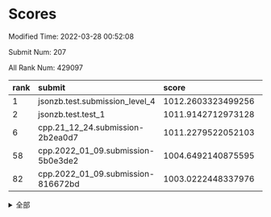 # Scores

Modified Time: 2022-03-28 00:52:08

Submit Num: 207

All Rank Num: 429097

| rank |               submit               |       score        |       sigma        | pk_num |
| :--- | :--------------------------------- | :----------------- | :----------------- | :----- |
| 1    | jsonzb.test.submission_level_4     | 1012.2603323499256 | 0.8244741264978601 | 8290   |
| 2    | jsonzb.test.test_1                 | 1011.9142712973128 | 0.7921591141921241 | 8295   |
| 6    | cpp.21_12_24.submission-2b2ea0d7   | 1011.2279522052103 | 0.7778207128566293 | 8289   |
| 58   | cpp.2022_01_09.submission-5b0e3de2 | 1004.6492140875595 | 0.7131731071340498 | 8288   |
| 82   | cpp.2022_01_09.submission-816672bd | 1003.0222448337976 | 0.7225862709832073 | 8289   |


<details>
<summary>全部</summary>

| rank |                 submit                 |       score        |       sigma        | pk_num |
| :--- | :------------------------------------- | :----------------- | :----------------- | :----- |
| 1    | jsonzb.test.submission_level_4         | 1012.2603323499256 | 0.8244741264978601 | 8290   |
| 2    | jsonzb.test.test_1                     | 1011.9142712973128 | 0.7921591141921241 | 8295   |
| 3    | gobigger.level_3.submission_level_3_37 | 1011.7086680177746 | 0.8117099600881208 | 8288   |
| 4    | gobigger.level_3.submission_level_3_30 | 1011.5771597323711 | 0.7890707073398346 | 8294   |
| 5    | gobigger.level_3.submission_level_3_48 | 1011.3948924757493 | 0.7746678257209176 | 8293   |
| 6    | cpp.21_12_24.submission-2b2ea0d7       | 1011.2279522052103 | 0.7778207128566293 | 8289   |
| 7    | gobigger.level_3.submission_level_3_10 | 1011.2112959394005 | 0.7837501624526437 | 8292   |
| 8    | gobigger.level_3.submission_level_3_22 | 1011.0167914024544 | 0.7693273881498994 | 8295   |
| 9    | gobigger.level_3.submission_level_3_2  | 1010.9695876131417 | 0.7745833922557978 | 8288   |
| 10   | gobigger.level_3.submission_level_3_19 | 1010.8870181232178 | 0.7721639462968354 | 8288   |
| 11   | gobigger.level_3.submission_level_3_33 | 1010.8375298333762 | 0.7775526327088642 | 8287   |
| 12   | gobigger.level_3.submission_level_3_21 | 1010.8234646005095 | 0.7712683115153223 | 8296   |
| 13   | gobigger.level_3.submission_level_3_8  | 1010.7777069218627 | 0.7904269632814158 | 8291   |
| 14   | gobigger.level_3.submission_level_3_42 | 1010.6927214926394 | 0.7578366187845209 | 8288   |
| 15   | gobigger.level_3.submission_level_3_38 | 1010.5792709391019 | 0.7562779323097896 | 8294   |
| 16   | gobigger.level_3.submission_level_3_44 | 1010.5765802630764 | 0.7751415047845392 | 8285   |
| 17   | gobigger.level_3.submission_level_3_9  | 1010.5752618173457 | 0.7560018729075316 | 8286   |
| 18   | gobigger.level_3.submission_level_3_11 | 1010.4814846599935 | 0.7598054365490459 | 8294   |
| 19   | gobigger.level_3.submission_level_3_0  | 1010.4658453304323 | 0.7730552851351749 | 8291   |
| 20   | gobigger.level_3.submission_level_3_34 | 1010.3692670150137 | 0.7490599033162638 | 8291   |
| 21   | gobigger.level_3.submission_level_3_31 | 1010.3560083569316 | 0.7941503187173253 | 8291   |
| 22   | gobigger.level_3.submission_level_3_28 | 1010.3472450391192 | 0.7397080471699742 | 8288   |
| 23   | gobigger.level_3.submission_level_3_6  | 1010.3461499916496 | 0.7780276247984256 | 8290   |
| 24   | gobigger.level_3.submission_level_3_46 | 1010.3053389890433 | 0.756985381751521  | 8291   |
| 25   | gobigger.level_3.submission_level_3_47 | 1010.2759651448788 | 0.7590885265006638 | 8295   |
| 26   | gobigger.level_3.submission_level_3_25 | 1010.2700831751459 | 0.7666944754465278 | 8295   |
| 27   | gobigger.level_3.submission_level_3_1  | 1010.1518322288025 | 0.7555110174084037 | 8290   |
| 28   | gobigger.level_3.submission_level_3_49 | 1010.1312128410241 | 0.7579275822995014 | 8286   |
| 29   | gobigger.level_3.submission_level_3_13 | 1010.0993380654991 | 0.7622527023980514 | 8292   |
| 30   | gobigger.level_3.submission_level_3_24 | 1010.0879666130163 | 0.7545016364668287 | 8291   |
| 31   | gobigger.level_3.submission_level_3_36 | 1010.0771070043826 | 0.7485204656797713 | 8293   |
| 32   | gobigger.level_3.submission_level_3_20 | 1010.0762191052623 | 0.7791936712612005 | 8289   |
| 33   | gobigger.level_3.submission_level_3_17 | 1010.0279250690319 | 0.7470648840539265 | 8292   |
| 34   | gobigger.level_3.submission_level_3_45 | 1009.9524300363305 | 0.7590396541547637 | 8295   |
| 35   | gobigger.level_3.submission_level_3_27 | 1009.9017384202817 | 0.7557234263020444 | 8290   |
| 36   | gobigger.level_3.submission_level_3_16 | 1009.8494556505925 | 0.7472311760957758 | 8291   |
| 37   | gobigger.level_3.submission_level_3_40 | 1009.633637843146  | 0.7704579535682913 | 8296   |
| 38   | gobigger.level_3.submission_level_3_18 | 1009.6246601227863 | 0.7669917998027077 | 8290   |
| 39   | gobigger.level_3.submission_level_3_39 | 1009.609099215996  | 0.7370495830616274 | 8294   |
| 40   | gobigger.level_3.submission_level_3_23 | 1009.5192738569069 | 0.7515760503340022 | 8288   |
| 41   | gobigger.level_3.submission_level_3_26 | 1009.4931989865123 | 0.7451448973541569 | 8291   |
| 42   | gobigger.level_3.submission_level_3_7  | 1009.4118418970021 | 0.7758229312455047 | 8291   |
| 43   | gobigger.level_3.submission_level_3_43 | 1009.4102895716292 | 0.7456830009631296 | 8290   |
| 44   | gobigger.level_3.submission_level_3_29 | 1009.2978797711484 | 0.7409985869598377 | 8288   |
| 45   | gobigger.level_3.submission_level_3_3  | 1009.2871992737352 | 0.7539634629994844 | 8301   |
| 46   | gobigger.level_3.submission_level_3_41 | 1009.2750393197741 | 0.7519348390975551 | 8296   |
| 47   | gobigger.level_3.submission_level_3_15 | 1009.2723736845002 | 0.7484526598319375 | 8293   |
| 48   | gobigger.level_3.submission_level_3_4  | 1009.198344062992  | 0.7518946322420564 | 8294   |
| 49   | gobigger.level_3.submission_level_3_5  | 1009.0226769231313 | 0.7463719229490414 | 8294   |
| 50   | gobigger.level_3.submission_level_3_32 | 1008.8938826060663 | 0.7446423388618069 | 8290   |
| 51   | gobigger.level_3.submission_level_3_35 | 1008.7496138833638 | 0.7468773492897585 | 8292   |
| 52   | gobigger.level_3.submission_level_3_12 | 1008.7135941813109 | 0.7642685725916812 | 8288   |
| 53   | gobigger.level_3.submission_level_3_14 | 1008.3620066297602 | 0.7370015799344978 | 8292   |
| 54   | gobigger.level_1.submission_level_1_8  | 1005.6557134443101 | 0.7268986438580052 | 8292   |
| 55   | gobigger.level_1.submission_level_1_21 | 1005.1114601031708 | 0.7179974282483423 | 8291   |
| 56   | gobigger.level_1.submission_level_1_23 | 1004.9381398363107 | 0.709566112301888  | 8293   |
| 57   | gobigger.level_1.submission_level_1_36 | 1004.8751347751119 | 0.7114098978476909 | 8290   |
| 58   | cpp.2022_01_09.submission-5b0e3de2     | 1004.6492140875595 | 0.7131731071340498 | 8288   |
| 59   | gobigger.level_1.submission_level_1_22 | 1004.5484714073442 | 0.7184438124326965 | 8295   |
| 60   | gobigger.level_1.submission_level_1_12 | 1004.520227696513  | 0.7254821427142087 | 8290   |
| 61   | gobigger.level_1.submission_level_1_1  | 1004.4916689658146 | 0.717709612704238  | 8295   |
| 62   | gobigger.level_1.submission_level_1_35 | 1004.4882715980834 | 0.7166715517724171 | 8292   |
| 63   | gobigger.level_1.submission_level_1_34 | 1004.4385014288849 | 0.7201741199606267 | 8296   |
| 64   | gobigger.level_1.submission_level_1_2  | 1004.2287002987085 | 0.7212982850651455 | 8288   |
| 65   | gobigger.level_1.submission_level_1_41 | 1004.0559171873379 | 0.7184719137360103 | 8294   |
| 66   | gobigger.level_1.submission_level_1_5  | 1003.8972748288428 | 0.7204257679667598 | 8298   |
| 67   | gobigger.level_1.submission_level_1_45 | 1003.8815751040262 | 0.7078968319179104 | 8293   |
| 68   | gobigger.level_1.submission_level_1_15 | 1003.7798104507104 | 0.7100950680984415 | 8296   |
| 69   | gobigger.level_1.submission_level_1_25 | 1003.6887193852056 | 0.7159043377944909 | 8295   |
| 70   | gobigger.level_1.submission_level_1_37 | 1003.6769502593584 | 0.7175740834513473 | 8291   |
| 71   | gobigger.level_1.submission_level_1_39 | 1003.6290127972767 | 0.7282221695554113 | 8287   |
| 72   | gobigger.level_1.submission_level_1_13 | 1003.5857313346185 | 0.7165210223085379 | 8293   |
| 73   | gobigger.level_1.submission_level_1_3  | 1003.5529126272318 | 0.7122800528105951 | 8294   |
| 74   | gobigger.level_1.submission_level_1_20 | 1003.4719681850295 | 0.7167894581083046 | 8291   |
| 75   | gobigger.level_1.submission_level_1_24 | 1003.4625882971308 | 0.7266140111967351 | 8293   |
| 76   | gobigger.level_1.submission_level_1_33 | 1003.4166689039199 | 0.712953899822339  | 8293   |
| 77   | gobigger.level_1.submission_level_1_30 | 1003.411942420293  | 0.7188798415915831 | 8293   |
| 78   | gobigger.level_1.submission_level_1_44 | 1003.3328008773602 | 0.7162366970267651 | 8290   |
| 79   | gobigger.level_1.submission_level_1_7  | 1003.2219937142136 | 0.715787840686333  | 8293   |
| 80   | gobigger.level_1.submission_level_1_32 | 1003.1329982248433 | 0.7232562831020223 | 8291   |
| 81   | gobigger.level_1.submission_level_1_18 | 1003.0332811914643 | 0.7113006668460531 | 8291   |
| 82   | cpp.2022_01_09.submission-816672bd     | 1003.0222448337976 | 0.7225862709832073 | 8289   |
| 83   | gobigger.level_1.submission_level_1_46 | 1003.0218598791377 | 0.7220586715748492 | 8295   |
| 84   | gobigger.level_1.submission_level_1_38 | 1003.0037637489539 | 0.7243128281364558 | 8293   |
| 85   | gobigger.level_1.submission_level_1_47 | 1002.9995568187478 | 0.7178720804308103 | 8294   |
| 86   | gobigger.level_1.submission_level_1_4  | 1002.9975956024188 | 0.7194141712692708 | 8292   |
| 87   | gobigger.level_1.submission_level_1_9  | 1002.9770545517875 | 0.7204152531809201 | 8293   |
| 88   | gobigger.level_1.submission_level_1_48 | 1002.8356946365478 | 0.7098386690523757 | 8290   |
| 89   | gobigger.level_1.submission_level_1_6  | 1002.7791209152382 | 0.7115337167044561 | 8291   |
| 90   | gobigger.level_1.submission_level_1_28 | 1002.6506702166604 | 0.7051450421247056 | 8293   |
| 91   | gobigger.level_1.submission_level_1_14 | 1002.5996654499713 | 0.7113632882050814 | 8294   |
| 92   | gobigger.level_1.submission_level_1_11 | 1002.5649345977238 | 0.7163323414103319 | 8286   |
| 93   | gobigger.level_1.submission_level_1_16 | 1002.5524907686181 | 0.7206614162565727 | 8292   |
| 94   | gobigger.level_1.submission_level_1_0  | 1002.512924327703  | 0.7103322451098248 | 8292   |
| 95   | gobigger.level_1.submission_level_1_29 | 1002.4937736521214 | 0.7085973364727484 | 8296   |
| 96   | gobigger.level_1.submission_level_1_10 | 1002.481510039531  | 0.7125904871569677 | 8294   |
| 97   | gobigger.level_1.submission_level_1_31 | 1002.4625216072523 | 0.7052175776813939 | 8297   |
| 98   | gobigger.level_1.submission_level_1_27 | 1002.407557140063  | 0.7106921240060644 | 8289   |
| 99   | gobigger.level_1.submission_level_1_17 | 1002.3598188181688 | 0.7243638760413182 | 8295   |
| 100  | gobigger.level_1.submission_level_1_40 | 1002.3089337766327 | 0.7077894651877872 | 8290   |
| 101  | gobigger.level_1.submission_level_1_43 | 1002.2571438913633 | 0.7204784384960241 | 8290   |
| 102  | gobigger.level_1.submission_level_1_49 | 1002.1230211537408 | 0.7116083529388609 | 8293   |
| 103  | gobigger.level_1.submission_level_1_26 | 1001.8130957225375 | 0.7121687536240997 | 8287   |
| 104  | gobigger.level_1.submission_level_1_42 | 1001.7378082444918 | 0.7106075989236017 | 8290   |
| 105  | gobigger.level_1.submission_level_1_19 | 1001.5993531927224 | 0.711367688960415  | 8293   |
| 106  | gobigger.random.submission_random_8    | 997.6353891482412  | 0.7124396048183634 | 8291   |
| 107  | gobigger.random.submission_random_27   | 997.5917885043943  | 0.7072572672349209 | 8292   |
| 108  | gobigger.random.submission_random_41   | 997.3915218118075  | 0.6996957116349024 | 8290   |
| 109  | gobigger.random.submission_random_44   | 997.1642916516479  | 0.7084698965218528 | 8295   |
| 110  | gobigger.random.submission_random_12   | 997.1308328863149  | 0.7140636515833372 | 8289   |
| 111  | gobigger.random.submission_random_49   | 996.9328572135893  | 0.7071135117570095 | 8294   |
| 112  | gobigger.random.submission_random_35   | 996.7472965889748  | 0.6986519171741543 | 8291   |
| 113  | gobigger.random.submission_random_30   | 996.7451683210621  | 0.7193776823939844 | 8287   |
| 114  | gobigger.random.submission_random_4    | 996.6686416050546  | 0.6991526775211547 | 8293   |
| 115  | gobigger.random.submission_random_19   | 996.6643590753886  | 0.7077008313959857 | 8295   |
| 116  | gobigger.random.submission_random_16   | 996.6523981239501  | 0.7022293933156472 | 8290   |
| 117  | gobigger.random.submission_random_45   | 996.6190383240331  | 0.7018546919405887 | 8289   |
| 118  | gobigger.random.submission_random_9    | 996.6139999411379  | 0.7169769718948769 | 8292   |
| 119  | gobigger.random.submission_random_28   | 996.6103425406275  | 0.7035870988132216 | 8292   |
| 120  | gobigger.random.submission_random_34   | 996.6053613505708  | 0.7177898000560136 | 8290   |
| 121  | gobigger.random.submission_random_17   | 996.4749044736011  | 0.7049558475682792 | 8295   |
| 122  | gobigger.random.submission_random_7    | 996.3708544427724  | 0.7051474353023266 | 8294   |
| 123  | gobigger.random.submission_random_48   | 996.2431488563141  | 0.7125917647464388 | 8290   |
| 124  | gobigger.random.submission_random_11   | 996.1904575477347  | 0.7093887404058976 | 8289   |
| 125  | gobigger.random.submission_random_10   | 996.1894115666996  | 0.7168725068807746 | 8294   |
| 126  | gobigger.random.submission_random_21   | 996.1168044995717  | 0.7135068029998272 | 8292   |
| 127  | gobigger.random.submission_random_2    | 996.0959307315721  | 0.7076038661115821 | 8295   |
| 128  | gobigger.random.submission_random_13   | 995.9875031204479  | 0.7113490765254114 | 8297   |
| 129  | gobigger.random.submission_random_26   | 995.9598038870329  | 0.7155226038876512 | 8293   |
| 130  | gobigger.random.submission_random_39   | 995.8601985221768  | 0.7060029052866069 | 8295   |
| 131  | gobigger.random.submission_random_14   | 995.8419248211658  | 0.7019246482834423 | 8292   |
| 132  | gobigger.random.submission_random_46   | 995.8391722262015  | 0.7065564395444963 | 8288   |
| 133  | gobigger.random.submission_random_36   | 995.8243751975048  | 0.7210621506715461 | 8289   |
| 134  | gobigger.random.submission_random_38   | 995.7641476504728  | 0.7076385532747425 | 8287   |
| 135  | gobigger.random.submission_random_24   | 995.763010838471   | 0.7146196659604273 | 8293   |
| 136  | gobigger.random.submission_random_15   | 995.7088958741946  | 0.7109571771050166 | 8287   |
| 137  | gobigger.random.submission_random_0    | 995.5868035067688  | 0.7154237975458698 | 8291   |
| 138  | gobigger.random.submission_random_31   | 995.5745267085061  | 0.6997757125028192 | 8292   |
| 139  | gobigger.random.submission_random_32   | 995.5666409403959  | 0.7102416517971175 | 8289   |
| 140  | gobigger.random.submission_random_43   | 995.5230823216152  | 0.7141479284027816 | 8298   |
| 141  | gobigger.random.submission_random_6    | 995.4970518808225  | 0.7152733680503878 | 8294   |
| 142  | gobigger.random.submission_random_37   | 995.4362539214032  | 0.6932770132147835 | 8292   |
| 143  | gobigger.random.submission_random_23   | 995.387827211184   | 0.7045089048454447 | 8292   |
| 144  | gobigger.random.submission_random_25   | 995.3763260707159  | 0.7343697353032134 | 8291   |
| 145  | gobigger.random.submission_random_20   | 995.327298259233   | 0.7087991071288113 | 8288   |
| 146  | gobigger.random.submission_random_29   | 995.3248638824373  | 0.7108442918934778 | 8286   |
| 147  | gobigger.random.submission_random_33   | 995.3138121480988  | 0.721010527589816  | 8294   |
| 148  | gobigger.random.submission_random_42   | 995.2502939649094  | 0.7080300321089389 | 8290   |
| 149  | gobigger.random.submission_random_47   | 995.1409127697395  | 0.7045617467679787 | 8292   |
| 150  | gobigger.random.submission_random_40   | 995.0984143342382  | 0.7247024497721857 | 8293   |
| 151  | gobigger.random.submission_random_18   | 995.0514066638185  | 0.7219150570838473 | 8295   |
| 152  | gobigger.random.submission_random_1    | 994.7913935761045  | 0.7115597698407153 | 8290   |
| 153  | gobigger.level_2.submission_level_2_43 | 994.6439242349475  | 0.728662177572729  | 8296   |
| 154  | gobigger.random.submission_random_5    | 994.4509609875407  | 0.7155679157742274 | 8291   |
| 155  | gobigger.random.submission_random_22   | 994.3220349559003  | 0.7261949522496712 | 8292   |
| 156  | gobigger.level_2.submission_level_2_9  | 994.3093438082446  | 0.7142400637391099 | 8294   |
| 157  | gobigger.random.submission_random_3    | 994.2654170609376  | 0.732478213322441  | 8291   |
| 158  | gobigger.level_2.submission_level_2_27 | 993.9228220396208  | 0.7225728587557314 | 8290   |
| 159  | gobigger.level_2.submission_level_2_25 | 993.7345006262436  | 0.7272531451448672 | 8296   |
| 160  | gobigger.level_2.submission_level_2_2  | 993.6744205554014  | 0.7317287495714022 | 8292   |
| 161  | gobigger.level_2.submission_level_2_46 | 993.6418045673385  | 0.7237970635454998 | 8290   |
| 162  | gobigger.level_2.submission_level_2_29 | 993.5424137444558  | 0.7207047210443835 | 8290   |
| 163  | gobigger.level_2.submission_level_2_6  | 993.3026594140002  | 0.7407604827032681 | 8288   |
| 164  | gobigger.level_2.submission_level_2_12 | 993.2326125178295  | 0.747027558590717  | 8289   |
| 165  | gobigger.level_2.submission_level_2_36 | 993.1878875554451  | 0.7425048742915941 | 8292   |
| 166  | gobigger.level_2.submission_level_2_45 | 992.9742427593189  | 0.7430580276154973 | 8290   |
| 167  | gobigger.level_2.submission_level_2_10 | 992.9462087547261  | 0.7471391530292321 | 8292   |
| 168  | gobigger.level_2.submission_level_2_28 | 992.8849842371502  | 0.7379171613532045 | 8287   |
| 169  | gobigger.level_2.submission_level_2_16 | 992.8224137700465  | 0.7451137305480166 | 8291   |
| 170  | gobigger.level_2.submission_level_2_19 | 992.8159238526434  | 0.7385694767177067 | 8293   |
| 171  | gobigger.level_2.submission_level_2_21 | 992.6643631271788  | 0.7526493938517324 | 8292   |
| 172  | gobigger.level_2.submission_level_2_32 | 992.6619922407378  | 0.7293593197472624 | 8292   |
| 173  | gobigger.level_2.submission_level_2_37 | 992.6315081915379  | 0.7564855180225628 | 8293   |
| 174  | gobigger.level_2.submission_level_2_1  | 992.6279255606836  | 0.7471143626197382 | 8294   |
| 175  | gobigger.level_2.submission_level_2_8  | 992.6159123578157  | 0.7304764311228092 | 8293   |
| 176  | gobigger.level_2.submission_level_2_44 | 992.5181941485946  | 0.7322528940130818 | 8295   |
| 177  | gobigger.level_2.submission_level_2_31 | 992.436397560789   | 0.7368182507565179 | 8289   |
| 178  | gobigger.level_2.submission_level_2_30 | 992.4148467439708  | 0.7492264686785995 | 8295   |
| 179  | gobigger.level_2.submission_level_2_49 | 992.1984176115706  | 0.750294775232474  | 8294   |
| 180  | gobigger.level_2.submission_level_2_5  | 992.1761551117507  | 0.737936987136857  | 8294   |
| 181  | gobigger.level_2.submission_level_2_3  | 992.1064412209843  | 0.763134046771484  | 8294   |
| 182  | gobigger.level_2.submission_level_2_39 | 992.0070496649431  | 0.7432632926416683 | 8287   |
| 183  | gobigger.level_2.submission_level_2_38 | 991.9845150800725  | 0.7543144466652043 | 8293   |
| 184  | gobigger.level_2.submission_level_2_33 | 991.977552663292   | 0.7496492927772597 | 8293   |
| 185  | gobigger.level_2.submission_level_2_13 | 991.977369440013   | 0.7580527451405243 | 8293   |
| 186  | gobigger.level_2.submission_level_2_48 | 991.8148770700267  | 0.743970220322248  | 8293   |
| 187  | gobigger.level_2.submission_level_2_18 | 991.7642842338958  | 0.7378110452729677 | 8294   |
| 188  | gobigger.level_2.submission_level_2_17 | 991.7438405808412  | 0.724384613819651  | 8288   |
| 189  | gobigger.level_2.submission_level_2_20 | 991.7092295295021  | 0.7575261117170055 | 8289   |
| 190  | gobigger.level_2.submission_level_2_42 | 991.6910810750708  | 0.7569880375672177 | 8293   |
| 191  | gobigger.level_2.submission_level_2_34 | 991.6707400306972  | 0.7550124422986733 | 8293   |
| 192  | gobigger.level_2.submission_level_2_15 | 991.5234474134053  | 0.7492872016607148 | 8294   |
| 193  | gobigger.level_2.submission_level_2_23 | 991.5064996126405  | 0.7486550752083534 | 8294   |
| 194  | gobigger.level_2.submission_level_2_35 | 991.369565095471   | 0.7712008136449823 | 8291   |
| 195  | gobigger.level_2.submission_level_2_22 | 991.2424460721396  | 0.7808612179766855 | 8294   |
| 196  | gobigger.level_2.submission_level_2_41 | 991.1878159319097  | 0.7636067226075247 | 8287   |
| 197  | gobigger.level_2.submission_level_2_0  | 991.1861859558734  | 0.7608829319329148 | 8298   |
| 198  | gobigger.level_2.submission_level_2_26 | 991.0796433246097  | 0.7792615337326245 | 8291   |
| 199  | gobigger.level_2.submission_level_2_24 | 991.0506389872854  | 0.7595642058237185 | 8294   |
| 200  | gobigger.level_2.submission_level_2_4  | 991.0389745395627  | 0.7538301876758431 | 8292   |
| 201  | gobigger.level_2.submission_level_2_47 | 990.9120149599647  | 0.7438910906022276 | 8292   |
| 202  | gobigger.level_2.submission_level_2_7  | 990.5401607348414  | 0.7546270185405094 | 8290   |
| 203  | gobigger.level_2.submission_level_2_40 | 990.3472882996608  | 0.7717776321378009 | 8291   |
| 204  | gobigger.level_2.submission_level_2_14 | 989.7365061006893  | 0.7500289033655037 | 8288   |
| 205  | gobigger.level_2.submission_level_2_11 | 989.1965822646805  | 0.7779588352006964 | 8289   |
| 206  | gobigger.none.submission_none_0        | 978.321275059043   | 1.3799055224440349 | 8290   |
| 207  | gobigger.none.submission_none_1        | 975.634127255882   | 1.5336587793738592 | 8288   |

</details>